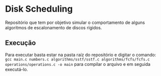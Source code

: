 # Disk Scheduling
Repositório que tem por objetivo simular o comportamento de alguns algoritmos de escalonamento de discos rígidos.


## Execução
Para executar basta estar na pasta raíz do repositório e digitar o comando: `gcc main.c numbers.c algorithms/sstf/sstf.c algorithms/fcfs/fcfs.c operations/operations.c -o main` para compilar o arquivo e em seguida executá-lo.
